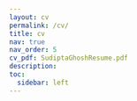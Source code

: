 ```yaml
---
layout: cv
permalink: /cv/
title: cv
nav: true
nav_order: 5
cv_pdf: SudiptaGhoshResume.pdf
description: 
toc:
  sidebar: left
---
```

